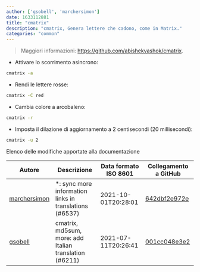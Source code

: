 ```yaml
---
author: ['gsobell', 'marchersimon']
date: 1633112881
title: "cmatrix"
description: "cmatrix, Genera lettere che cadono, come in Matrix."
categories: "common"
---
```

> Maggiori informazioni: <https://github.com/abishekvashok/cmatrix>.

- Attivare lo scorrimento asincrono:

```bash
cmatrix -a
```

- Rendi le lettere rosse:

```bash
cmatrix -C red
```

- Cambia colore a arcobaleno:

```bash
cmatrix -r
```

- Imposta il dilazione di aggiornamento a 2 centisecondi (20 millisecondi):

```bash
cmatrix -u 2
```
Elenco delle modifiche apportate alla documentazione


Autore | Descrizione | Data formato ISO 8601 | Collegamento a GitHub
------|-----|-----|-----
[marchersimon](mailto:50295997+marchersimon@users.noreply.github.com) | *: sync more information links in translations (#6537) | 2021-10-01T20:28:01 | [642dbf2e972e](https://github.com/tldr-pages/tldr/commit/642dbf2e972e388fab8c84ba3b4685fb862b6454)
[gsobell](mailto:82414189+gsobell@users.noreply.github.com) | cmatrix, md5sum, more: add Italian translation (#6211) | 2021-07-11T20:26:41 | [001cc048e3e2](https://github.com/tldr-pages/tldr/commit/001cc048e3e26e2e5535db671d58344f0b77bec8)

